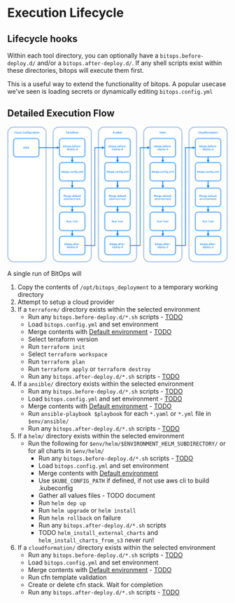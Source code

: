 # Execution Lifecycle

## Lifecycle hooks
Within each tool directory, you can optionally have a `bitops.before-deploy.d/` and/or a `bitops.after-deploy.d/`. If any shell scripts exist within these directories, bitops will execute them first.

This is a useful way to extend the functionality of bitops. A popular usecase we've seen is loading secrets or dynamically editing `bitops.config.yml`

## Detailed Execution Flow

![lifecycle diagram](assets/images/lifecycle.png)

A single run of BitOps will

1. Copy the contents of `/opt/bitops_deployment` to a temporary working directory
2. Attempt to setup a cloud provider
3. If a `terraform/` directory exists within the selected environment
    * Run any `bitops.before-deploy.d/*.sh` scripts - [TODO](https://github.com/bitovi/bitops/issues/17) 
    * Load `bitops.config.yml` and set environment
    * Merge contents with [Default environment](default-environment.md) - [TODO](https://github.com/bitovi/bitops/issues/18)
    * Select terraform version
    * Run `terraform init`
    * Select `terraform workspace`
    * Run `terraform plan`
    * Run `terraform apply` or `terraform destroy`
    * Run any `bitops.after-deploy.d/*.sh` scripts - [TODO](https://github.com/bitovi/bitops/issues/17)
4. If a `ansible/` directory exists within the selected environment
    * Run any `bitops.before-deploy.d/*.sh` scripts - [TODO](https://github.com/bitovi/bitops/issues/17)
    * Load `bitops.config.yml` and set environment - [TODO](https://github.com/bitovi/bitops/issues/17)
    * Merge contents with [Default environment](default-environment.md) - [TODO](https://github.com/bitovi/bitops/issues/18)
    * Run `ansible-playbook $playbook` for each `*.yaml` or `*.yml` file in `$env/ansible/` 
    * Run any `bitops.after-deploy.d/*.sh` scripts - [TODO](https://github.com/bitovi/bitops/issues/17)
4. If a `helm/` directory exists within the selected environment
    * Run the following for `$env/helm/$ENVIRONMENT_HELM_SUBDIRECTORY/` or for all charts in `$env/helm/`
        * Run any `bitops.before-deploy.d/*.sh` scripts - [TODO](https://github.com/bitovi/bitops/issues/17)
        * Load `bitops.config.yml` and set environment
        * Merge contents with [Default environment](default-environment.md)
        * Use `$KUBE_CONFIG_PATH` if defined, if not use aws cli to build .kubeconfig
        * Gather all values files - TODO document
        * Run `helm dep up`
        * Run `helm upgrade` or `helm install`
        * Run `helm rollback` on failure
        * Run any `bitops.after-deploy.d/*.sh` scripts
        * TODO `helm_install_external_charts` and `helm_install_charts_from_s3` never run!
4. If a `cloudformation/` directory exists within the selected environment
    * Run any `bitops.before-deploy.d/*.sh` scripts - [TODO](https://github.com/bitovi/bitops/issues/17)
    * Load `bitops.config.yml` and set environment
    * Merge contents with [Default environment](default-environment.md) - [TODO](https://github.com/bitovi/bitops/issues/18)
    * Run cfn template validation
    * Create or delete cfn stack. Wait for completion
    * Run any `bitops.after-deploy.d/*.sh` scripts - [TODO](https://github.com/bitovi/bitops/issues/17)
